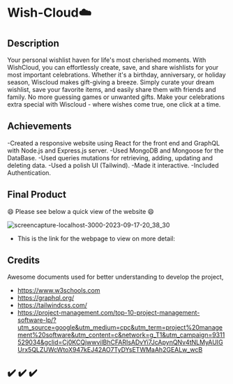 # Wish-Cloud☁️

## Description

Your personal wishlist haven for life's most cherished moments. With WishCloud, you can effortlessly create, save, and share wishlists for your most important celebrations. Whether it's a birthday, anniversary, or holiday season, Wiscloud makes gift-giving a breeze. Simply curate your dream wishlist, save your favorite items, and easily share them with friends and family. No more guessing games or unwanted gifts. Make your celebrations extra special with Wiscloud - where wishes come true, one click at a time.

## Achievements

-Created a responsive website using React for the front end and GraphQL with Node.js and Express.js server.
-Used MongoDB and Mongoose for the DataBase.
-Used queries mutations for retrieving, adding, updating and deleting data.
-Used a polish UI (Tailwind).
-Made it interactive.
-Included Authentication.

## Final Product


😄 Please see below a quick view of the website 😄 

![screencapture-localhost-3000-2023-09-17-20_38_30](https://github.com/mika111420/Wish-Cloud/assets/128196586/107a7c65-d46a-43ea-9a4f-19c7cf7012ee)


- This is the link for the webpage to view on more detail: 

## Credits 

Awesome documents used for better understanding to develop the project,

- https://www.w3schools.com
- https://graphql.org/
- https://tailwindcss.com/
- https://project-management.com/top-10-project-management-software-lp/?utm_source=google&utm_medium=cpc&utm_term=project%20management%20software&utm_content=c&network=g_T1&utm_campaign=9311529034&gclid=Cj0KCQjwwvilBhCFARIsADvYi7JcApynQNv4tNLMyAUIGUrx5QLZUWcWtoX947kEJ42AO7TyDYsETWMaAh2GEALw_wcB

## ✔️ ✔️ ✔️
